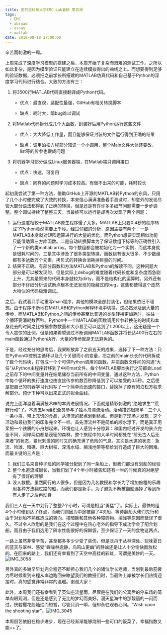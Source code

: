 ```yaml
---
title: 密苏里科技大学EMC Lab暑研 第五周
tags:
  - EMC
  - abroad
  - essay
  - matlab
date: 2018-08-18 17:00:00
---
```



辛苦而刺激的一周。

上周完成了深度学习模型的搭建之后，本周开始了复杂而艰难的测试工作。之所以如此复杂，是因为模型验证只能建立在连续模拟得出的曲线之上。而想要得到足够的验证数据，必须把之前学长所搭建的MATLAB仿真代码和自己基于Python的深度学习代码进行结合。大致的方法有三：

1. 将3500行MATLAB代码直接翻译成Python代码。

   - 优点：最直观，适配性最强，GitHub有相关转换脚本

   - 缺点：耗时大，暗bug难以调试

2. 将Matlab代码拆分成几个大函数，封装好后用Python运行这些文件

   - 优点：大大降低工作量，而且能够保证封装的文件运行得到正确的结果

   - 缺点：调用泊松方程部分知识一个小调用，整个Main文件大体还要改，list等的传参也很成问题

3. 将机器学习部分做成Linux服务器端，在Matlab端只调用接口

   - 优点：快速，可复用

   - 缺点：同样的问题时学习成本较高。有做不出来的可能，耗时较长

起初我尝试了第一种方法，借助GitHub上开源的MATLAB转Python的东风，只用了几个小时便完成了大致的转换，本来信心满满准备着手测试时，却意外的发现尽管大部分语法都得到了正确的转换，但是还是有许许多多细节问题需要一步步调整。整个调试持续了整整三天，当最终可以运行是却再次发现了两个问题：

1. 运行速度相较于MATLAB原生程序慢了太多。MATLAB上只要0.4秒的程序转成了Python竟然需要上千秒。经过仔细的分析，原因主要有两个：一是MATLAB本身就对矩阵运算进行的大量的优化，而Python想要实现相似功能只能借助第三方库函数。二是自动转换脚本为了保证数组下标等的正确性引入了一个新的类matlab array。每个数组都会被初始化为一个实例，而这本身就是很耗时间的。三是其中涉及了很多类型转换，而数组有很大很多，不少数组都有多达数万个元素，拷贝式的转换会消耗掉巨量的时间。
2. 结果不正确。有部分函数和方法MATLAB和Python的解读不同。这种问题大部分是可以被发现的，但是实际上debug的难度随着代码长度和复杂度而急剧上升，尤其是原来的代码本身就较为dirty，而不是结构化的运算时。另外还有部分不仔细分析调试断点根本无法发现的隐藏式的bug，这些都使得这个庞然大物似的代码极难调试。

之后，我试着只手动重写main程序，其他的模块全部封装化，但结果依旧不理想。由于程序不断地在MATLAB和Python解释环境中切换，这必然涉及到大量的传参，而MATLAB和Python之间的传参甚至比普通的类型转换更加耗时，往往一个循环要消耗数百秒。Python中一个MATLAB的函数调用传参转换花的时间和本身花去的时间之比根据参数数量和大小甚至可以达到了1:200以上。这无疑是一个令人震惊的比例。但是如果希望通过不断调用MATLAB函数并将长达400行左右的main函数通过Python执行，大量的传参就是无法避免的。

于是，经过充分的思考后，我果断放弃了之前五天的成果，选择了下一种方法：只在Python中控制主循环以及几个关键而小的变量，把之前的main长长的代码拆成了数个代码块，打包成一个个可供Python调用的函数，并把函数文件间的沟通“大任”从Python主程序转移到了中间mat文件。每个MATLAB脚本执行之前都会Load之前存下的中间变量并在结尾储存当前所有的中间变量。通过这种方法，Python中每个循环的执行速度也由直接传参的数百秒降低到了可以接受的0.5秒。之后便是把自己的机器学习代码写了一个简单而迅速的接口，替换掉了原有的泊松方程求解部分。预计下种可以出来正式的拟合曲线。

说完上面洋溢着满满技术味的本周进展情况，下面就是精彩刺激的“绝地求生”“荒野行动”了。本周五lab组织全员参与了独木舟漂流活动。活动描述很简单：三个人一条小舟，带上充饥的食品，从漂流的起点划到终点。但是到了现场才发现：这个活动和最初我们的印象完全不一样。首先漂流并不是简单的顺水漂下，而是真正用桨把一个铁质的小舟划起来。环境也让人感到十分惊异：和国内经过开发的景点完全不同，河岸两边都是茂密的森林，整个旅程中的大半时间都处在“前无古人后无来者”的状态，紧张刺激的同时又的确充满了危险的气息。其次是水道的状态：急流、险滩、暗礁、巨大树枝、深浅水域、搁浅地带等都给划行造成了巨大的困难。而最关键的三点是：

1. 我们三名来自种子班的同学被分配到了同一条船上，但我们都没有划船的经验
2. 整个水道流域很长，当我们划了4个半小时被告知还有一半的时候真的对绝望有了很好的理解
3. 没人救援。虽然同行的人很多，但是因为几名教授和学长为了增加旅程的乐趣用各种方法翻过路的船，而我们都是新手，为了避免不断被翻船选择了等到所有人走了之后再动身

我们三人在一天中划行了整整7个小时，可谓是相当“勇猛”了。实际上，最快的组4个小时便到达了终点，而我们则因为中途被翻了4次船、等待翻船大佬们先行和由于对划船不熟练造成的转向、撞暗礁和其他各种障碍物、搁浅等原因而延误了很久。不过令人欣慰的是我们在这个过程中在热心老外的指导下成功学会了配合划船，而且由于我们选用了隔水性能很好的保鲜袋，至少保证了一天的食物这两点。

一路上虽然非常辛苦，甚至都多多少少受了些伤，但是泛舟于丛林深处、玩味夏日的蓝天与翠林、感受“蝉噪林逾静，鸟鸣山更幽”的静谧还是让人十分愉快而放松的。在回来的路上，我们还有幸看到了天空中高挂的彩虹，可谓是美妙的一天。![IMG_3058](006tNbRwgy1fuejycdf41j31400u0q7a.jpg)

另外真的多谢早早划完全程还不断担心我们几个的诸位学长老师，当划到最后筋疲力尽时候看到专程从岸边跑回来瞭望我们的教授们时，当最终上岸被学长们热情迎接时，真的感觉非常非常的温暖。谢谢大家！

此外，本周我们还有幸看到了英仙座流星雨，尽管是在我们的公寓后的停车场的简单肉眼观测，但是还是感到了无比的梦幻而美好。漫天星海中的那靓丽的一闪而过，恍若樱花般灿烂而短暂，尽管只消一瞬，但却永驻观者心间。“Wish upon the shooting star”。![IMG_3045](006tNbRwgy1fuejz7guf0j30u01o0ad9.jpg)

本周厨艺依旧在稳步进步，现在已经渐渐能够烧制一些可口的饭菜了，幸福指数又能++了。
